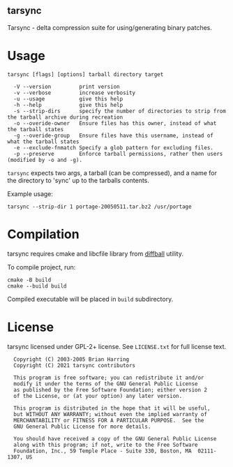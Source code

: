 tarsync
-------

Tarsync - delta compression suite for using/generating binary patches.

Usage
=====

```shell
tarsync [flags] [options] tarball directory target

  -V --version         print version
  -v --verbose         increase verbosity
  -u --usage           give this help
  -h --help            give this help
  -s --strip-dirs      specify the number of directories to strip from the tarball archive during recreation
  -o --overide-owner   Ensure files has this owner, instead of what the tarball states
  -g --overide-group   Ensure files have this username, instead of what the tarball states
  -e --exclude-fnmatch Specify a glob pattern for excluding files.
  -p --preserve        Enforce tarball permissions, rather then users (modified by -o and -g).
```

`tarsync` expects two args, a tarball (can be compressed), and
a name for the directory to 'sync' up to the tarballs contents.

Example usage:

```shell
tarsync --strip-dir 1 portage-20050511.tar.bz2 /usr/portage
```

Compilation
===========

tarsync requires cmake and libcfile library from [diffball](https://github.com/zmedico/diffball) utility.

To compile project, run:

```shell
cmake -B build
cmake --build build
```

Compiled executable will be placed in `build` subdirectory.

License
=======

tarsync licensed under GPL-2+ license. See `LICENSE.txt` for full license text.

```
  Copyright (C) 2003-2005 Brian Harring
  Copyright (C) 2021 tarsync contributors

  This program is free software; you can redistribute it and/or
  modify it under the terms of the GNU General Public License
  as published by the Free Software Foundation; either version 2
  of the License, or (at your option) any later version.

  This program is distributed in the hope that it will be useful,
  but WITHOUT ANY WARRANTY; without even the implied warranty of
  MERCHANTABILITY or FITNESS FOR A PARTICULAR PURPOSE.  See the
  GNU General Public License for more details.

  You should have received a copy of the GNU General Public License
  along with this program; if not, write to the Free Software
  Foundation, Inc., 59 Temple Place - Suite 330, Boston, MA  02111-1307, US 

```
